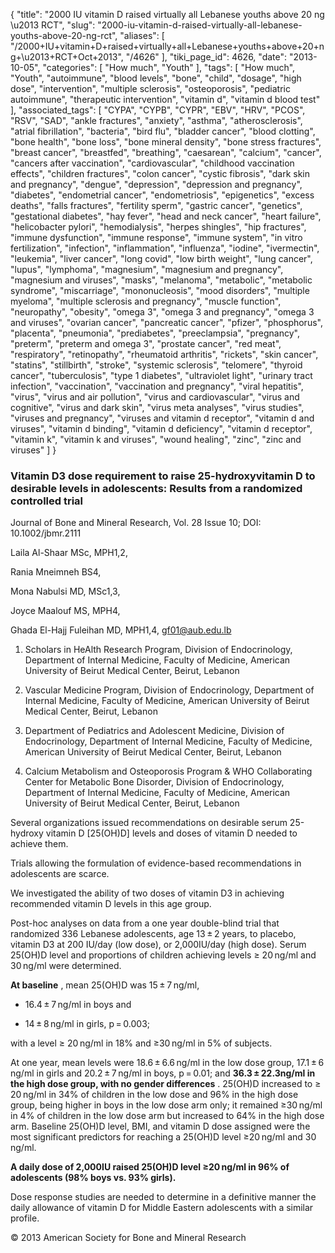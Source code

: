 {
    "title": "2000 IU vitamin D raised virtually all Lebanese youths above 20 ng \u2013 RCT",
    "slug": "2000-iu-vitamin-d-raised-virtually-all-lebanese-youths-above-20-ng-rct",
    "aliases": [
        "/2000+IU+vitamin+D+raised+virtually+all+Lebanese+youths+above+20+ng+\u2013+RCT+Oct+2013",
        "/4626"
    ],
    "tiki_page_id": 4626,
    "date": "2013-10-05",
    "categories": [
        "How much",
        "Youth"
    ],
    "tags": [
        "How much",
        "Youth",
        "autoimmune",
        "blood levels",
        "bone",
        "child",
        "dosage",
        "high dose",
        "intervention",
        "multiple sclerosis",
        "osteoporosis",
        "pediatric autoimmune",
        "therapeutic intervention",
        "vitamin d",
        "vitamin d blood test"
    ],
    "associated_tags": [
        "CYPA",
        "CYPB",
        "CYPR",
        "EBV",
        "HRV",
        "PCOS",
        "RSV",
        "SAD",
        "ankle fractures",
        "anxiety",
        "asthma",
        "atherosclerosis",
        "atrial fibrillation",
        "bacteria",
        "bird flu",
        "bladder cancer",
        "blood clotting",
        "bone health",
        "bone loss",
        "bone mineral density",
        "bone stress fractures",
        "breast cancer",
        "breastfed",
        "breathing",
        "caesarean",
        "calcium",
        "cancer",
        "cancers after vaccination",
        "cardiovascular",
        "childhood vaccination effects",
        "children fractures",
        "colon cancer",
        "cystic fibrosis",
        "dark skin and pregnancy",
        "dengue",
        "depression",
        "depression and pregnancy",
        "diabetes",
        "endometrial cancer",
        "endometriosis",
        "epigenetics",
        "excess deaths",
        "falls fractures",
        "fertility sperm",
        "gastric cancer",
        "genetics",
        "gestational diabetes",
        "hay fever",
        "head and neck cancer",
        "heart failure",
        "helicobacter pylori",
        "hemodialysis",
        "herpes shingles",
        "hip fractures",
        "immune dysfunction",
        "immune response",
        "immune system",
        "in vitro fertilization",
        "infection",
        "inflammation",
        "influenza",
        "iodine",
        "ivermectin",
        "leukemia",
        "liver cancer",
        "long covid",
        "low birth weight",
        "lung cancer",
        "lupus",
        "lymphoma",
        "magnesium",
        "magnesium and pregnancy",
        "magnesium and viruses",
        "masks",
        "melanoma",
        "metabolic",
        "metabolic syndrome",
        "miscarriage",
        "mononucleosis",
        "mood disorders",
        "multiple myeloma",
        "multiple sclerosis and pregnancy",
        "muscle function",
        "neuropathy",
        "obesity",
        "omega 3",
        "omega 3 and pregnancy",
        "omega 3 and viruses",
        "ovarian cancer",
        "pancreatic cancer",
        "pfizer",
        "phosphorus",
        "placenta",
        "pneumonia",
        "prediabetes",
        "preeclampsia",
        "pregnancy",
        "preterm",
        "preterm and omega 3",
        "prostate cancer",
        "red meat",
        "respiratory",
        "retinopathy",
        "rheumatoid arthritis",
        "rickets",
        "skin cancer",
        "statins",
        "stillbirth",
        "stroke",
        "systemic sclerosis",
        "telomere",
        "thyroid cancer",
        "tuberculosis",
        "type 1 diabetes",
        "ultraviolet light",
        "urinary tract infection",
        "vaccination",
        "vaccination and pregnancy",
        "viral hepatitis",
        "virus",
        "virus and air pollution",
        "virus and cardiovascular",
        "virus and cognitive",
        "virus and dark skin",
        "virus meta analyses",
        "virus studies",
        "viruses and pregnancy",
        "viruses and vitamin d receptor",
        "vitamin d and viruses",
        "vitamin d binding",
        "vitamin d deficiency",
        "vitamin d receptor",
        "vitamin k",
        "vitamin k and viruses",
        "wound healing",
        "zinc",
        "zinc and viruses"
    ]
}


### Vitamin D3 dose requirement to raise 25-hydroxyvitamin D to desirable levels in adolescents: Results from a randomized controlled trial

Journal of Bone and Mineral Research, Vol. 28 Issue 10; DOI: 10.1002/jbmr.2111

Laila Al-Shaar MSc, MPH1,2,

Rania Mneimneh BS4,

Mona Nabulsi MD, MSc1,3,

Joyce Maalouf MS, MPH4,

Ghada El-Hajj Fuleihan MD, MPH1,4, gf01@aub.edu.lb

1. Scholars in HeAlth Research Program, Division of Endocrinology, Department of Internal Medicine, Faculty of Medicine, American University of Beirut Medical Center, Beirut, Lebanon

1. Vascular Medicine Program, Division of Endocrinology, Department of Internal Medicine, Faculty of Medicine, American University of Beirut Medical Center, Beirut, Lebanon

1. Department of Pediatrics and Adolescent Medicine, Division of Endocrinology, Department of Internal Medicine, Faculty of Medicine, American University of Beirut Medical Center, Beirut, Lebanon

1. Calcium Metabolism and Osteoporosis Program & WHO Collaborating Center for Metabolic Bone Disorder, Division of Endocrinology, Department of Internal Medicine, Faculty of Medicine, American University of Beirut Medical Center, Beirut, Lebanon

Several organizations issued recommendations on desirable serum 25-hydroxy vitamin D <span>[25(OH)D]</span> levels and doses of vitamin D needed to achieve them. 

Trials allowing the formulation of evidence-based recommendations in adolescents are scarce.

We investigated the ability of two doses of vitamin D3 in achieving recommended vitamin D levels in this age group.

Post-hoc analyses on data from a one year double-blind trial that randomized 336 Lebanese adolescents, age 13 ± 2 years, to placebo, vitamin D3 at 200 IU/day (low dose), or 2,000IU/day (high dose). Serum 25(OH)D level and proportions of children achieving levels ≥ 20 ng/ml and 30 ng/ml were determined. 

 **At baseline** , mean 25(OH)D was 15 ± 7 ng/ml, 

* 16.4 ± 7 ng/ml in boys and 

* 14 ± 8 ng/ml in girls, p = 0.003; 

with a level ≥ 20 ng/ml in 18% and ≥30 ng/ml in 5% of subjects. 

At one year, mean levels were 18.6 ± 6.6 ng/ml in the low dose group, 17.1 ± 6 ng/ml in girls and 20.2 ± 7 ng/ml in boys, p = 0.01; and  **36.3 ± 22.3ng/ml in the high dose group, with no gender differences** . 25(OH)D increased to ≥ 20 ng/ml in 34% of children in the low dose and 96% in the high dose group, being higher in boys in the low dose arm only; it remained ≥30 ng/ml in 4% of children in the low dose arm but increased to 64% in the high dose arm. Baseline 25(OH)D level, BMI, and vitamin D dose assigned were the most significant predictors for reaching a 25(OH)D level ≥20 ng/ml and 30 ng/ml.

 **A daily dose of 2,000IU raised 25(OH)D level ≥20 ng/ml in 96% of adolescents (98% boys vs. 93% girls).**  

Dose response studies are needed to determine in a definitive manner the daily allowance of vitamin D for Middle Eastern adolescents with a similar profile. 

© 2013 American Society for Bone and Mineral Research